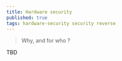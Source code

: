 ```yaml
---
title: Hardware security
published: true
tags: hardware-security security reverse
---
```

> Why, and for who ?

TBD

